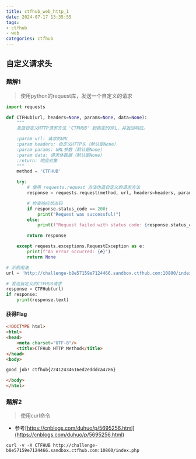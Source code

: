 ```yaml
---
title: ctfhub_web_http_1
date: 2024-07-17 13:35:55
tags: 
- ctfhub
- web
categories: ctfhub
---
```


## 自定义请求头

### 题解1
> 使用python的request库，发送一个自定义的请求
``` python
import requests

def CTFHub(url, headers=None, params=None, data=None):
    """
    发送自定义HTTP请求方法 'CTFHUB' 到指定的URL，并返回响应。

    :param url: 请求的URL
    :param headers: 自定义HTTP头（默认是None）
    :param params: URL参数（默认是None）
    :param data: 请求体数据（默认是None）
    :return: 响应对象
    """
    method = 'CTFHUB'

    try:
        # 使用 requests.request 方法伪造自定义的请求方法
        response = requests.request(method, url, headers=headers, params=params, data=data)

        # 检查响应状态码
        if response.status_code == 200:
            print("Request was successful!")
        else:
            print(f"Request failed with status code: {response.status_code}")

        return response

    except requests.exceptions.RequestException as e:
        print(f"An error occurred: {e}")
        return None

# 示例用法
url = 'http://challenge-b8e57159e7124466.sandbox.ctfhub.com:10800/index.php'

# 发送自定义的CTFHUB请求
response = CTFHub(url)
if response:
    print(response.text)

```
#### 获得Flag

``` html
<!DOCTYPE html>
<html>
<head>
    <meta charset="UTF-8"/>
    <title>CTFHub HTTP Method</title>
</head>
<body>

good job! ctfhub{72412434616ed2edddca4786}

</body>
</html>
```

### 题解2
> 使用curl命令
- 参考[https://cnblogs.com/duhuo/p/5695256.html](https://cnblogs.com/duhuo/p/5695256.html)

``` shell
curl -v -X CTFHUB http://challenge-b8e57159e7124466.sandbox.ctfhub.com:10800/index.php
```